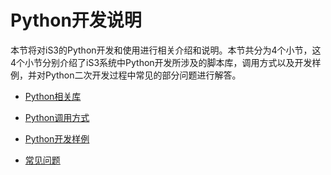 # Python开发说明

本节将对iS3的Python开发和使用进行相关介绍和说明。本节共分为4个小节，这4个小节分别介绍了iS3系统中Python开发所涉及的脚本库，调用方式以及开发样例，并对Python二次开发过程中常见的部分问题进行解答。

   * [Python相关库](./section5/Python相关库.md)

   * [Python调用方式](./section5/Python调用方式.md)

   * [Python开发样例](./section5/Python开发样例.md)

   * [常见问题](./section5/常见问题.md)

